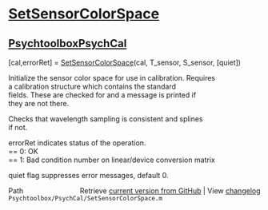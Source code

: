 # [SetSensorColorSpace](SetSensorColorSpace)
## [Psychtoolbox](Psychtoolbox)[PsychCal](PsychCal)

[cal,errorRet] = [SetSensorColorSpace](SetSensorColorSpace)(cal, T\_sensor, S\_sensor, [quiet])  
  
Initialize the sensor color space for use in calibration.  Requires  
a calibration structure which contains the standard  
fields.  These are checked for and a message is printed if  
they are not there.  
  
Checks that wavelength sampling is consistent and splines  
if not.  
  
errorRet indicates status of the operation.  
  == 0: OK  
  == 1: Bad condition number on linear/device conversion matrix   
  
quiet flag suppresses error messages, default 0.  




<div class="code_header" style="text-align:right;">
  <span style="float:left;">Path&nbsp;&nbsp;</span> <span class="counter">Retrieve <a href=
  "https://raw.github.com/Psychtoolbox-3/Psychtoolbox-3/beta/Psychtoolbox/PsychCal/SetSensorColorSpace.m">current version from GitHub</a> | View <a href=
  "https://github.com/Psychtoolbox-3/Psychtoolbox-3/commits/beta/Psychtoolbox/PsychCal/SetSensorColorSpace.m">changelog</a></span>
</div>
<div class="code">
  <code>Psychtoolbox/PsychCal/SetSensorColorSpace.m</code>
</div>

